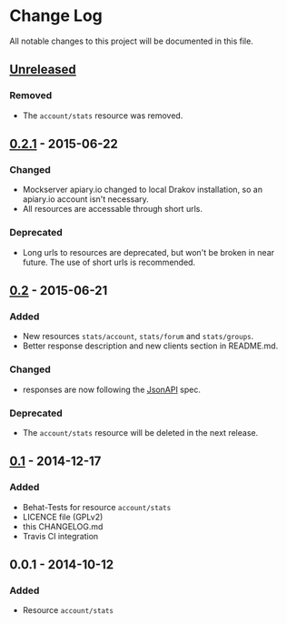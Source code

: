# Change Log
All notable changes to this project will be documented in this file.

## [Unreleased]
### Removed
- The `account/stats` resource was removed.

## [0.2.1] - 2015-06-22
### Changed
- Mockserver apiary.io changed to local Drakov installation, so an apiary.io account isn't necessary.
- All resources are accessable through short urls.

### Deprecated
- Long urls to resources are deprecated, but won't be broken in near future. The use of short urls is recommended.

## [0.2] - 2015-06-21
### Added
- New resources `stats/account`, `stats/forum` and `stats/groups`.
- Better response description and new clients section in README.md.

### Changed
- responses are now following the [JsonAPI](http://jsonapi.org/) spec.

### Deprecated
- The `account/stats` resource will be deleted in the next release.

## [0.1] - 2014-12-17
### Added
- Behat-Tests for resource `account/stats`
- LICENCE file (GPLv2)
- this CHANGELOG.md
- Travis CI integration

## 0.0.1 - 2014-10-12
### Added
- Resource `account/stats`

[Unreleased]: https://github.com/youthweb/youthweb-api/compare/0.2.1...develop
[0.2.1]: https://github.com/youthweb/youthweb-api/compare/0.2...0.2.1
[0.2]: https://github.com/youthweb/youthweb-api/compare/0.1...0.2
[0.1]: https://github.com/youthweb/youthweb-api/compare/0.0.1...0.1
